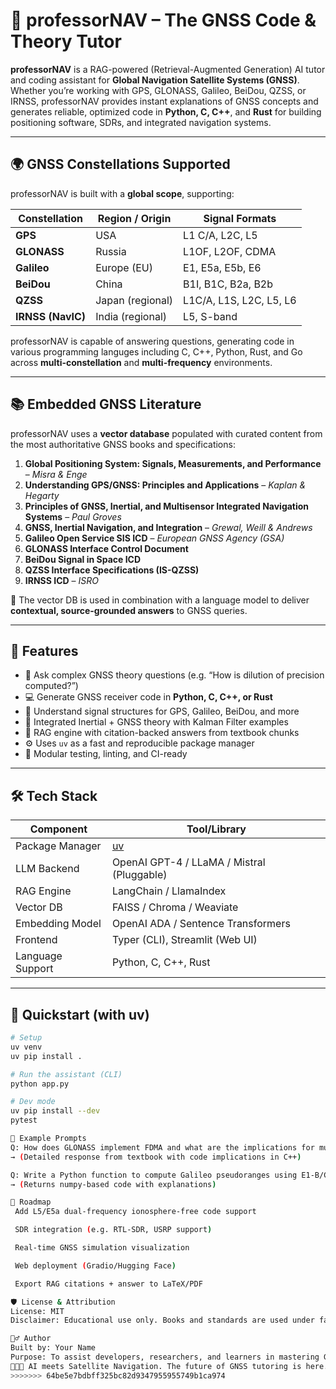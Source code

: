 # 📡 professorNAV – The GNSS Code & Theory Tutor

**professorNAV** is a RAG-powered (Retrieval-Augmented Generation) AI tutor and coding assistant for **Global Navigation Satellite Systems (GNSS)**. Whether you’re working with GPS, GLONASS, Galileo, BeiDou, QZSS, or IRNSS, professorNAV provides instant explanations of GNSS concepts and generates reliable, optimized code in **Python, C, C++**, and **Rust** for building positioning software, SDRs, and integrated navigation systems.

---

## 🌍 GNSS Constellations Supported

professorNAV is built with a **global scope**, supporting:

| Constellation    | Region / Origin       | Signal Formats             |
|------------------|------------------------|-----------------------------|
| **GPS**          | USA                    | L1 C/A, L2C, L5             |
| **GLONASS**      | Russia                 | L1OF, L2OF, CDMA            |
| **Galileo**      | Europe (EU)            | E1, E5a, E5b, E6            |
| **BeiDou**       | China                  | B1I, B1C, B2a, B2b          |
| **QZSS**         | Japan (regional)       | L1C/A, L1S, L2C, L5, L6     |
| **IRNSS (NavIC)**| India (regional)       | L5, S-band                  |

professorNAV is capable of answering questions, generating code in various programming languges including C, C++, Python, Rust, and Go across **multi-constellation** and **multi-frequency** environments.

---

## 📚 Embedded GNSS Literature

professorNAV uses a **vector database** populated with curated content from the most authoritative GNSS books and specifications:

1. **Global Positioning System: Signals, Measurements, and Performance** – *Misra & Enge*
2. **Understanding GPS/GNSS: Principles and Applications** – *Kaplan & Hegarty*
3. **Principles of GNSS, Inertial, and Multisensor Integrated Navigation Systems** – *Paul Groves*
4. **GNSS, Inertial Navigation, and Integration** – *Grewal, Weill & Andrews*
5. **Galileo Open Service SIS ICD** – *European GNSS Agency (GSA)*
6. **GLONASS Interface Control Document**
7. **BeiDou Signal in Space ICD**
8. **QZSS Interface Specifications (IS-QZSS)**
9. **IRNSS ICD** – *ISRO*

🧠 The vector DB is used in combination with a language model to deliver **contextual, source-grounded answers** to GNSS queries.

---

## 🧠 Features

- 💬 Ask complex GNSS theory questions (e.g. “How is dilution of precision computed?”)
- 💻 Generate GNSS receiver code in **Python, C, C++, or Rust**
- 📡 Understand signal structures for GPS, Galileo, BeiDou, and more
- 🧭 Integrated Inertial + GNSS theory with Kalman Filter examples
- 🧠 RAG engine with citation-backed answers from textbook chunks
- ⚙️ Uses `uv` as a fast and reproducible package manager
- 🧪 Modular testing, linting, and CI-ready

---

## 🛠️ Tech Stack

| Component        | Tool/Library                     |
|------------------|----------------------------------|
| Package Manager  | [uv](https://github.com/astral-sh/uv) |
| LLM Backend      | OpenAI GPT-4 / LLaMA / Mistral (Pluggable) |
| RAG Engine       | LangChain / LlamaIndex           |
| Vector DB        | FAISS / Chroma / Weaviate        |
| Embedding Model  | OpenAI ADA / Sentence Transformers |
| Frontend         | Typer (CLI), Streamlit (Web UI)  |
| Language Support | Python, C, C++, Rust             |

---

## 🧪 Quickstart (with uv)

```bash
# Setup
uv venv
uv pip install .

# Run the assistant (CLI)
python app.py

# Dev mode
uv pip install --dev
pytest

🤖 Example Prompts
Q: How does GLONASS implement FDMA and what are the implications for multi-constellation receivers?
→ (Detailed response from textbook with code implications in C++)

Q: Write a Python function to compute Galileo pseudoranges using E1-B/C signals
→ (Returns numpy-based code with explanations)

🧠 Roadmap
 Add L5/E5a dual-frequency ionosphere-free code support

 SDR integration (e.g. RTL-SDR, USRP support)

 Real-time GNSS simulation visualization

 Web deployment (Gradio/Hugging Face)

 Export RAG citations + answer to LaTeX/PDF

🛡️ License & Attribution
License: MIT
Disclaimer: Educational use only. Books and standards are used under fair use to build AI-based assistants. All content remains copyright of original authors.

🙋‍♂️ Author
Built by: Your Name
Purpose: To assist developers, researchers, and learners in mastering GNSS and building reliable navigation software.
🔨🤖🔧 AI meets Satellite Navigation. The future of GNSS tutoring is here."# professorNav" 
>>>>>>> 64be5e7bdbff325bc82d9347955955749b1ca974
